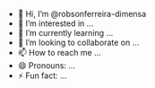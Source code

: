 - 👋 Hi, I’m @robsonferreira-dimensa
- 👀 I’m interested in ...
- 🌱 I’m currently learning ...
- 💞️ I’m looking to collaborate on ...
- 📫 How to reach me ...
- 😄 Pronouns: ...
- ⚡ Fun fact: ...

<!---
robsonferreira-dimensa/robsonferreira-dimensa is a ✨ special ✨ repository because its `README.md` (this file) appears on your GitHub profile.
You can click the Preview link to take a look at your changes.
--->
